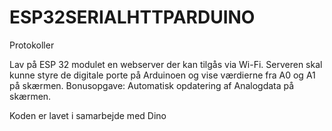 # ESP32SERIALHTTPARDUINO
Protokoller

Lav på ESP 32 modulet en webserver der kan tilgås via Wi-Fi. 
Serveren skal kunne styre de digitale porte på Arduinoen og vise værdierne fra A0 og A1 på skærmen. 
Bonusopgave: Automatisk opdatering af Analogdata på skærmen.

Koden er lavet i samarbejde med Dino
